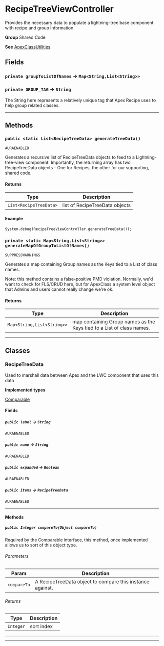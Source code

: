 # RecipeTreeViewController

Provides the necessary data to populate a lightning-tree base
component with recipe and group information


**Group** Shared Code


**See** [ApexClassUtilities](https://github.com/trailheadapps/apex-recipes/wiki/ApexClassUtilities)

## Fields

### `private groupToListOfNames` → `Map<String,List<String>>`


### `private GROUP_TAG` → `String`


The String here represents a relatively unique tag that
Apex Recipe uses to help group related classes.

---
## Methods
### `public static List<RecipeTreeData> generateTreeData()`

`AURAENABLED`

Generates a recursive list of RecipeTreeData objects
to feed to a Lightning-tree-view component. Importantly, the returning
array has two RecipeTreeData objects - One for Recipes, the other
for our supporting, shared code.

#### Returns

|Type|Description|
|---|---|
|`List<RecipeTreeData>`|list of RecipeTreeData objects|

#### Example
```apex
System.debug(RecipeTreeViewController.generateTreeData());
```


### `private static Map<String,List<String>> generateMapOfGroupToListOfNames()`

`SUPPRESSWARNINGS`

Generates a map containing Group names as the Keys tied to
a List of class names.

Note: this method contains a false-positive PMD violation.
Normally, we'd want to check for FLS/CRUD here, but for ApexClass
a system level object that Admins and users cannot really change
we're ok.

#### Returns

|Type|Description|
|---|---|
|`Map<String,List<String>>`|map containing Group names as the Keys tied to a List of class names.|

---
## Classes
### RecipeTreeData

Used to marshall data between Apex and the LWC component
that uses this data


**Implemented types**

[Comparable](Comparable)

#### Fields

##### `public label` → `String`

`AURAENABLED` 

##### `public name` → `String`

`AURAENABLED` 

##### `public expanded` → `Boolean`

`AURAENABLED` 

##### `public items` → `RecipeTreeData`

`AURAENABLED` 

---
#### Methods
##### `public Integer compareTo(Object compareTo)`

Required by the Comparable interface, this method,
once implemented allows us to sort of this object type.

###### Parameters

|Param|Description|
|---|---|
|`compareTo`|A RecipeTreeData object to compare this instance against.|

###### Returns

|Type|Description|
|---|---|
|`Integer`|sort index|

---

---
